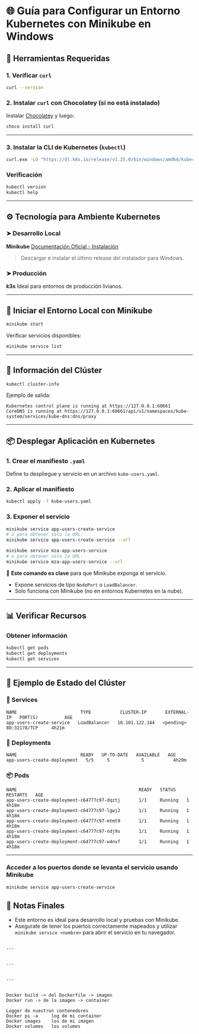 # 🌐 Guía para Configurar un Entorno Kubernetes con Minikube en Windows

## 🧰 Herramientas Requeridas

### 1. Verificar `curl`

```bash
curl --version
```

### 2. Instalar `curl` con Chocolatey (si no está instalado)

Instalar [Chocolatey](https://chocolatey.org/install) y luego:

```bash
choco install curl
```

---

### 3. Instalar la CLI de Kubernetes (`kubectl`)

```bash
curl.exe -LO "https://dl.k8s.io/release/v1.25.0/bin/windows/amd64/kubectl.exe"
```

### Verificación

```bash
kubectl version
kubectl help
```

---

## ⚙️ Tecnología para Ambiente Kubernetes

### ➤ Desarrollo Local

**Minikube**
[Documentación Oficial - Instalación](https://minikube.sigs.k8s.io/docs/start/?arch=%2Fwindows%2Fx86-64%2Fstable%2F.exe+download)

> Descargar e instalar el último release del instalador para Windows.

### ➤ Producción

**k3s**
Ideal para entornos de producción livianos.

---

## 🚀 Iniciar el Entorno Local con Minikube

```bash
minikube start
```

Verificar servicios disponibles:

```bash
minikube service list
```

---

## 📡 Información del Clúster

```bash
kubectl cluster-info
```

Ejemplo de salida:

```
Kubernetes control plane is running at https://127.0.0.1:60661
CoreDNS is running at https://127.0.0.1:60661/api/v1/namespaces/kube-system/services/kube-dns:dns/proxy
```

---

## 📦 Desplegar Aplicación en Kubernetes

### 1. Crear el manifiesto `.yaml`

Define tu despliegue y servicio en un archivo `kube-users.yaml`.

### 2. Aplicar el manifiesto

```bash
kubectl apply -f kube-users.yaml
```

### 3. Exponer el servicio

```bash
minikube service app-users-create-service
# o para obtener solo la URL:
minikube service app-users-create-service --url
```

```bash
minikube service mza-app-users-service
# o para obtener solo la URL:
minikube service mza-app-users-service --url
```

🔑 **Este comando es clave** para que Minikube exponga el servicio.

- Expone servicios de tipo `NodePort` o `LoadBalancer`.
- Solo funciona con Minikube (no en entornos Kubernetes en la nube).

---

## 📊 Verificar Recursos

### Obtener información

```bash
kubectl get pods
kubectl get deployments
kubectl get services
```

---

## 📌 Ejemplo de Estado del Clúster

### 🔧 Services

```
NAME                        TYPE           CLUSTER-IP       EXTERNAL-IP   PORT(S)          AGE
app-users-create-service   LoadBalancer   10.101.122.144   <pending>     80:32178/TCP     4h21m
```

### 🚀 Deployments

```
NAME                        READY   UP-TO-DATE   AVAILABLE   AGE
app-users-create-deployment   5/5     5            5           4h20m
```

### 📦 Pods

```
NAME                                              READY   STATUS    RESTARTS   AGE
app-users-create-deployment-c64777c97-dqztj       1/1     Running   1          4h18m
app-users-create-deployment-c64777c97-lgwj2       1/1     Running   1          4h18m
app-users-create-deployment-c64777c97-mtmt9       1/1     Running   1          4h18m
app-users-create-deployment-c64777c97-ndj9s       1/1     Running   1          4h18m
app-users-create-deployment-c64777c97-w4nvf       1/1     Running   1          4h18m
```

---

### Acceder a los puertos donde se levanta el servicio usando Minikube


```bash
minikube service app-users-create-service
```



## 📝 Notas Finales

- Este entorno es ideal para desarrollo local y pruebas con Minikube.
- Asegurate de tener los puertos correctamente mapeados y utilizar `minikube service <nombre>` para abrir el servicio en tu navegador.

```

---


---


---


Docker build -> del Dockerfile -> imagen
Docker run -> de la imagen -> container 

Logger de nuestron contenedores
Docker ps -a     log de mi container
Docker images    los de mi imagen
Docker volumes   los volumes 